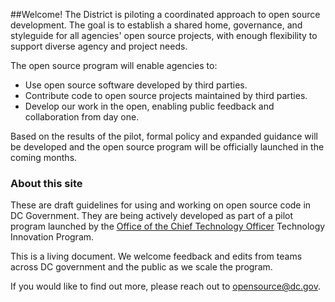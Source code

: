 ##Welcome! 
The District is piloting a coordinated approach to open source development. The goal is to establish a shared home, governance, and styleguide for all agencies' open source projects, with enough flexibility to support diverse agency and project needs. 

The open source program will enable agencies to:

* Use open source software developed by third parties.
* Contribute code to open source projects maintained by third parties.
* Develop our work in the open, enabling public feedback and collaboration from day one.

Based on the results of the pilot, formal policy and expanded guidance will be developed and the open source program will be officially launched in the coming months.


### About this site
These are draft guidelines for using and working on open source code in DC Government. They are being actively developed as part of a pilot program launched by the [Office of the Chief Technology Officer](http://octo.dc.gov) Technology Innovation Program. 

This is a living document. We welcome feedback and edits from teams across DC government and the public as we scale the program. 

If you would like to find out more, please reach out to [opensource@dc.gov](mailto:opensource@dc.gov). 
